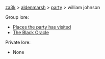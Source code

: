 [za3k](/) > [aldenmarsh](/aldenmarsh) > [party](/aldenmarsh/players1.md) > william johnson

Group lore:

- [Places the party has visited](visited.md)
- [The Black Oracle](black_oracle.md)

Private lore:

- None
